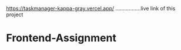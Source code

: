 https://taskmanager-kappa-gray.vercel.app/ .................live link of this project
 # Frontend-Assignment
